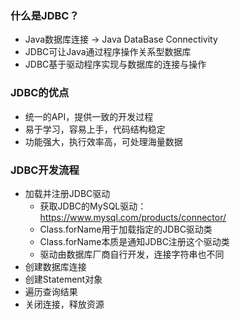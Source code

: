 ### 什么是JDBC？
- Java数据库连接 -> Java DataBase Connectivity
- JDBC可让Java通过程序操作关系型数据库
- JDBC基于驱动程序实现与数据库的连接与操作

### JDBC的优点
- 统一的API，提供一致的开发过程
- 易于学习，容易上手，代码结构稳定
- 功能强大，执行效率高，可处理海量数据

### JDBC开发流程
- 加载并注册JDBC驱动
  - 获取JDBC的MySQL驱动：https://www.mysql.com/products/connector/
  - Class.forName用于加载指定的JDBC驱动类
  - Class.forName本质是通知JDBC注册这个驱动类
  - 驱动由数据库厂商自行开发，连接字符串也不同
- 创建数据库连接
- 创建Statement对象
- 遍历查询结果
- 关闭连接，释放资源
